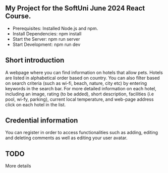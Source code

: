 ## My Project for the SoftUni June 2024 React Course.
- Prerequisites: Installed Node.js and npm.
- Install Dependencies: npm install
- Start the Server: npm run server
- Start Development: npm run dev

## Short introduction
A webpage where you can find information on hotels that allow pets. Hotels are listed in alphabetical order based on country. You can also filter based on search criteria (such as wi-fi, beach, nature, city etc) by entering keywords in the search bar. For more detailed information on each hotel, including an image, rating (to be added), short description, facilities (i.e pool, wi-fy, parking), current local temperature, and web-page address click on each hotel in the list.

## Credential information
You can register in order to access functionalities such as adding, editing and deleting comments as well as editing your user avatar.

## TODO
More details

